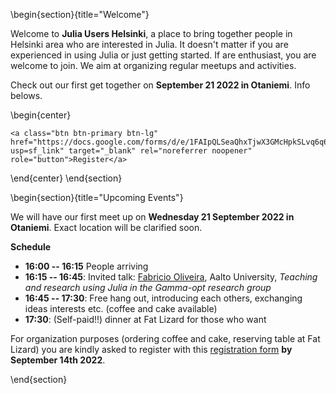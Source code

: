 <!-- =============================
     ABOUT
    ============================== -->

\begin{section}{title="Welcome"}

Welcome to **Julia Users Helsinki**, a place to bring together people in Helsinki area who are interested in Julia. It doesn't matter if you are experienced in using Julia or just getting started. If are enthusiast, you are welcome to join. We aim at organizing regular meetups and activities.

Check out our first get together on **September 21 2022 in Otaniemi**. Info belows.

\begin{center}
~~~
<a class="btn btn-primary btn-lg" href="https://docs.google.com/forms/d/e/1FAIpQLSeaQhxTjwX3GMcHpkSLvq6q6dp68TRWssinDR6A3mobnysEJg/viewform?usp=sf_link" target="_blank" rel="noreferrer noopener" role="button">Register</a>
~~~
\end{center}
\end{section}


<!-- ==============================
     GETTING STARTED
     ============================== -->
\begin{section}{title="Upcoming Events"}

We will have our first meet up on **Wednesday 21 September 2022 in Otaniemi**. Exact location will be clarified soon.

**Schedule**

- **16:00 -- 16:15** People arriving
- **16:15 -- 16:45**: Invited talk: [Fabricio Oliveira](https://www.aalto.fi/fi/ihmiset/fabricio-oliveira), Aalto University, *Teaching and research using Julia in the Gamma-opt research group*
- **16:45 -- 17:30**: Free hang out, introducing each others, exchanging ideas interests etc. (coffee and cake available)
- **17:30**: (Self-paid!!) dinner at Fat Lizard for those who want

For organization purposes (ordering coffee and cake, reserving table at Fat Lizard) you are kindly asked to register with this [registration form](https://docs.google.com/forms/d/e/1FAIpQLSeaQhxTjwX3GMcHpkSLvq6q6dp68TRWssinDR6A3mobnysEJg/viewform?usp=sf_link) **by September 14th 2022**.

\end{section}
